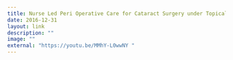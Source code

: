 ```yaml
---
title: Nurse Led Peri Operative Care for Cataract Surgery under Topical Anaesthesia
date: 2016-12-31
layout: link
description: ""
image: ""
external: "https://youtu.be/MMhY-L0wwNY "
---
```

